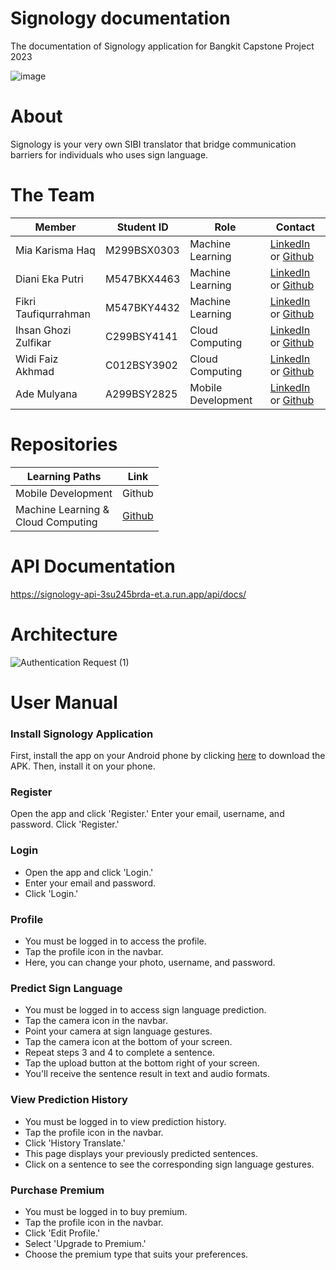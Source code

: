 # Signology documentation
The documentation of Signology application for Bangkit Capstone Project 2023

![image](https://github.com/Signology/.github/assets/93120790/fee95595-e809-4aba-86f5-13897278fd5c)


# About
Signology is your very own SIBI translator that bridge communication barriers for individuals who uses sign language.

# The Team
| Member | Student ID | Role | Contact |
|-----------------|-----------------|-----------------|-----------------|
| Mia Karisma Haq | M299BSX0303 | Machine Learning | [LinkedIn](https://www.linkedin.com/in/mia-karisma-haq-175602230/) or [Github](https://github.com/miakarisma) |
| Diani Eka Putri | M547BKX4463 | Machine Learning | [LinkedIn](https://www.linkedin.com/in/dianiekaputri28/) or [Github](https://github.com/diiaanniiep) |
| Fikri Taufiqurrahman | M547BKY4432 | Machine Learning | [LinkedIn](https://www.linkedin.com/in/fikri-taufiqurrahman-6097bb25b/) or [Github](https://github.com/fikri-taufiqurrahman) |
| Ihsan Ghozi Zulfikar | C299BSY4141 | Cloud Computing | [LinkedIn](https://www.linkedin.com/in/ihsan-ghozi-zulfikar-86a721280/) or [Github](https://github.com/ihsanGhoziZulfikar) |
| Widi Faiz Akhmad | C012BSY3902 | Cloud Computing | [LinkedIn](https://www.linkedin.com/in/widi-faiz-akhmad/) or [Github](https://github.com/widifaizakhmad) |
| Ade Mulyana | A299BSY2825 | Mobile Development | [LinkedIn](https://www.linkedin.com/in/ademulyn/) or [Github](https://github.com/adem299) |

# Repositories
| Learning Paths | Link |
|-----------------|-----------------|
| Mobile Development | Github |
| Machine Learning & <br> Cloud Computing | [Github](https://github.com/Signology/signology-api) |

# API Documentation
https://signology-api-3su245brda-et.a.run.app/api/docs/

# Architecture
![Authentication Request (1)](https://github.com/Signology/.github/assets/93120790/894be652-7ea4-4470-b58a-924dfe5749f2)


# User Manual

### Install Signology Application
First, install the app on your Android phone by clicking [here](https://drive.google.com/file/d/1Fl_nU4isnFkMo-MsKr_iaxkwCTkRh3T-/view?usp=sharing) to download the APK. Then, install it on your phone.

### Register
Open the app and click 'Register.'
Enter your email, username, and password.
Click 'Register.'

### Login
- Open the app and click 'Login.'
- Enter your email and password.
- Click 'Login.'

### Profile
- You must be logged in to access the profile.
- Tap the profile icon in the navbar.
- Here, you can change your photo, username, and password.

### Predict Sign Language
- You must be logged in to access sign language prediction.
- Tap the camera icon in the navbar.
- Point your camera at sign language gestures.
- Tap the camera icon at the bottom of your screen.
- Repeat steps 3 and 4 to complete a sentence.
- Tap the upload button at the bottom right of your screen.
- You'll receive the sentence result in text and audio formats.

### View Prediction History
- You must be logged in to view prediction history.
- Tap the profile icon in the navbar.
- Click 'History Translate.'
- This page displays your previously predicted sentences.
- Click on a sentence to see the corresponding sign language gestures.

### Purchase Premium
- You must be logged in to buy premium.
- Tap the profile icon in the navbar.
- Click 'Edit Profile.'
- Select 'Upgrade to Premium.'
- Choose the premium type that suits your preferences.
